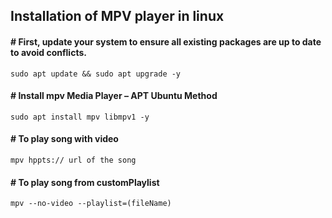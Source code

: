 ## Installation of MPV player in linux

####  # First, update your system to ensure all existing packages are up to date to avoid conflicts.

```
sudo apt update && sudo apt upgrade -y
```
#### # Install mpv Media Player – APT Ubuntu Method

```
sudo apt install mpv libmpv1 -y
```
#### # To play song with video

```
mpv hppts:// url of the song
```
#### # To play song from customPlaylist

```
mpv --no-video --playlist=(fileName)
```

